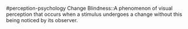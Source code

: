 #perception-psychology 
Change Blindness::A phenomenon of visual perception that occurs when a stimulus undergoes a change without this being noticed by its observer.
<!--SR:!2024-02-05,3,250-->